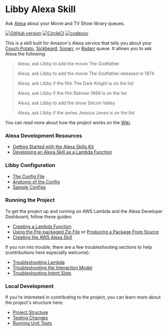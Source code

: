 # Libby Alexa Skill

Ask [Alexa](http://alexa.design) about your Movie and TV Show library queues.

[![GitHub version](https://badge.fury.io/gh/josephschmitt%2Falexa-libby.svg)](https://badge.fury.io/gh/josephschmitt%2Falexa-libby)
[![CircleCI](https://circleci.com/gh/josephschmitt/alexa-libby.svg?style=shield)](https://circleci.com/gh/josephschmitt/alexa-libby)
[![codecov](https://codecov.io/gh/josephschmitt/alexa-libby/branch/master/graph/badge.svg)](https://codecov.io/gh/josephschmitt/alexa-libby)

This is a skill built for Amazon's Alexa service that tells you about your
[Couch Potato](https://couchpota.to), [Sickbeard](http://sickbeard.com),
[Sonarr](https://sonarr.tv), or [Radarr](http://radarr.video) queue. It allows you to ask Alexa the
following:

> Alexa, ask Libby to add the movie The Godfather
>
> Alexa, ask Libby to add the movie The Godfather released in 1974
>
> Alexa, ask Libby if the film The Dark Knight is on the list
>
> Alexa, ask Libby if the film Batman 1989 is on the list
>
> Alexa, ask Libby to add the show Silicon Valley
>
> Alexa, ask Libby if the series Jessica Jones is on the list

You can read more about how the project works on the
[Wiki](https://github.com/josephschmitt/alexa-libby/wiki/).

### Alexa Development Resources
- [Getting Started with the Alexa Skills Kit](https://developer.amazon.com/public/solutions/alexa/alexa-skills-kit/getting-started-guide)
- [Developing an Alexa Skill as a Lambda Function](https://developer.amazon.com/public/solutions/alexa/alexa-skills-kit/docs/developing-an-alexa-skill-as-a-lambda-function)

### Libby Configuration
- [The Config File](https://github.com/josephschmitt/alexa-libby/wiki//The-Config-File)
- [Anatomy of the Config](https://github.com/josephschmitt/alexa-libby/wiki//Anatomy-of-the-Config)
- [Sample Configs](https://github.com/josephschmitt/alexa-libby/wiki//Sample-Configs)

### Running the Project

To get the project up and running on AWS Lambda and the Alexa Developer Dashboard, follow these
guides:

- [Creating a Lambda Function](https://github.com/josephschmitt/alexa-libby/wiki//Creating-a-Lambda-Function)
- [Using the Pre-packaged Zip File](https://github.com/josephschmitt/alexa-libby/wiki//Using-the-Pre-packaged-Zip-File)
or [Producing a Package From Source](https://github.com/josephschmitt/alexa-libby/wiki//Producing-a-Package-From-Source)
- [Creating the AWS Alexa Skill](https://github.com/josephschmitt/alexa-libby/wiki//Creating-the-AWS-Alexa-Skill)

If you run into trouble, there are a few troubleshooting sections to help (contributions here
especially welcome):
- [Troubleshooting Lambda](https://github.com/josephschmitt/alexa-libby/wiki//Troubleshooting-Lambda)
- [Troubleshooting the Interaction Model](https://github.com/josephschmitt/alexa-libby/wiki//Troubleshooting-the-Interaction-Model)
- [Troubleshooting Intent Slots](https://github.com/josephschmitt/alexa-libby/wiki//Troubleshooting-Intent-Slots)

### Local Development

If you're interested in contributing to the project, you can learn more about the project's
structure here:
- [Project Structure](https://github.com/josephschmitt/alexa-libby/wiki//Project-Structure)
- [Testing Changes](https://github.com/josephschmitt/alexa-libby/wiki//Testing-Changes)
- [Running Unit Tests](https://github.com/josephschmitt/alexa-libby/wiki//Running-Unit-Tests)
